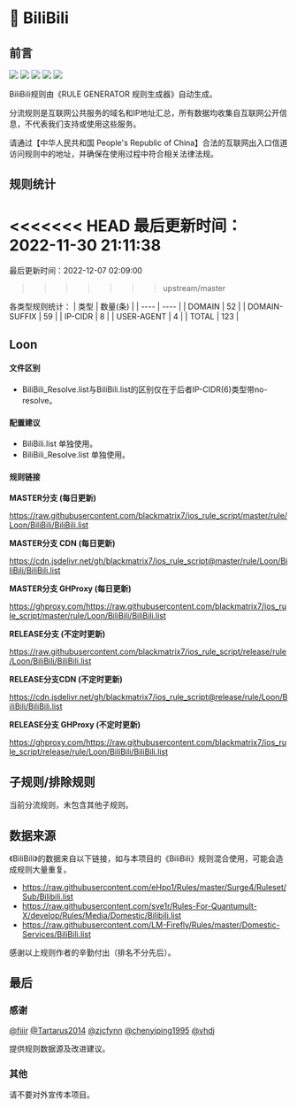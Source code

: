 # 🧸 BiliBili

## 前言

![](https://shields.io/badge/-移除重复规则-ff69b4) ![](https://shields.io/badge/-DOMAIN与DOMAIN--SUFFIX合并-green) ![](https://shields.io/badge/-DOMAIN--SUFFIX间合并-critical) ![](https://shields.io/badge/-DOMAIN--SUFFIX与DOMAIN--KEYWORD合并-blue) ![](https://shields.io/badge/-IP--CIDR(6)合并-blueviolet) 

BiliBili规则由《RULE GENERATOR 规则生成器》自动生成。

分流规则是互联网公共服务的域名和IP地址汇总，所有数据均收集自互联网公开信息，不代表我们支持或使用这些服务。

请通过【中华人民共和国 People's Republic of China】合法的互联网出入口信道访问规则中的地址，并确保在使用过程中符合相关法律法规。

## 规则统计

<<<<<<< HEAD
最后更新时间：2022-11-30 21:11:38
=======
最后更新时间：2022-12-07 02:09:00
>>>>>>> upstream/master

各类型规则统计：
| 类型 | 数量(条)  | 
| ---- | ----  |
| DOMAIN | 52  | 
| DOMAIN-SUFFIX | 59  | 
| IP-CIDR | 8  | 
| USER-AGENT | 4  | 
| TOTAL | 123  | 


## Loon 

#### 文件区别
- BiliBili_Resolve.list与BiliBili.list的区别仅在于后者IP-CIDR(6)类型带no-resolve。

#### 配置建议
- BiliBili.list 单独使用。
- BiliBili_Resolve.list 单独使用。

#### 规则链接
**MASTER分支 (每日更新)**

https://raw.githubusercontent.com/blackmatrix7/ios_rule_script/master/rule/Loon/BiliBili/BiliBili.list

**MASTER分支 CDN (每日更新)**

https://cdn.jsdelivr.net/gh/blackmatrix7/ios_rule_script@master/rule/Loon/BiliBili/BiliBili.list

**MASTER分支 GHProxy (每日更新)**

https://ghproxy.com/https://raw.githubusercontent.com/blackmatrix7/ios_rule_script/master/rule/Loon/BiliBili/BiliBili.list

**RELEASE分支 (不定时更新)**

https://raw.githubusercontent.com/blackmatrix7/ios_rule_script/release/rule/Loon/BiliBili/BiliBili.list

**RELEASE分支CDN (不定时更新)**

https://cdn.jsdelivr.net/gh/blackmatrix7/ios_rule_script@release/rule/Loon/BiliBili/BiliBili.list

**RELEASE分支 GHProxy (不定时更新)**

https://ghproxy.com/https://raw.githubusercontent.com/blackmatrix7/ios_rule_script/release/rule/Loon/BiliBili/BiliBili.list

## 子规则/排除规则


当前分流规则，未包含其他子规则。

## 数据来源

《BiliBili》的数据来自以下链接，如与本项目的《BiliBili》规则混合使用，可能会造成规则大量重复。

- https://raw.githubusercontent.com/eHpo1/Rules/master/Surge4/Ruleset/Sub/Bilibili.list
- https://raw.githubusercontent.com/sve1r/Rules-For-Quantumult-X/develop/Rules/Media/Domestic/Bilibili.list
- https://raw.githubusercontent.com/LM-Firefly/Rules/master/Domestic-Services/BiliBili.list


感谢以上规则作者的辛勤付出（排名不分先后）。

## 最后

### 感谢

[@fiiir](https://github.com/fiiir) [@Tartarus2014](https://github.com/Tartarus2014) [@zjcfynn](https://github.com/zjcfynn) [@chenyiping1995](https://github.com/chenyiping1995) [@vhdj](https://github.com/vhdj)

提供规则数据源及改进建议。

### 其他

请不要对外宣传本项目。